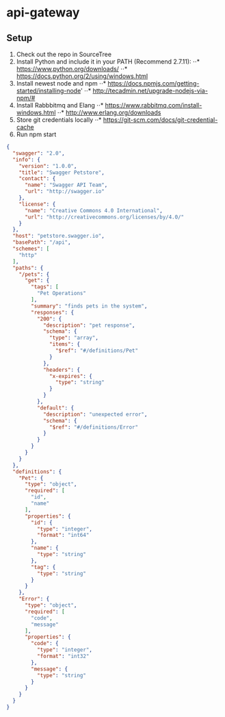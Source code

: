 # api-gateway

## Setup

1. Check out the repo in SourceTree
2. Install Python and include it in your PATH (Recommend 2.7.11): 
⋅⋅* https://www.python.org/downloads/
⋅⋅* https://docs.python.org/2/using/windows.html
3. Install newest node and npm
⋅⋅* https://docs.npmjs.com/getting-started/installing-node'
⋅⋅* http://tecadmin.net/upgrade-nodejs-via-npm/#
4. Install Rabbbitmq and Elang
⋅⋅* https://www.rabbitmq.com/install-windows.html
⋅⋅* http://www.erlang.org/downloads
5. Store git credentials locally
⋅⋅* https://git-scm.com/docs/git-credential-cache
6. Run npm start

```json
{
  "swagger": "2.0",
  "info": {
    "version": "1.0.0",
    "title": "Swagger Petstore",
    "contact": {
      "name": "Swagger API Team",
      "url": "http://swagger.io"
    },
    "license": {
      "name": "Creative Commons 4.0 International",
      "url": "http://creativecommons.org/licenses/by/4.0/"
    }
  },
  "host": "petstore.swagger.io",
  "basePath": "/api",
  "schemes": [
    "http"
  ],
  "paths": {
    "/pets": {
      "get": {
        "tags": [
          "Pet Operations"
        ],
        "summary": "finds pets in the system",
        "responses": {
          "200": {
            "description": "pet response",
            "schema": {
              "type": "array",
              "items": {
                "$ref": "#/definitions/Pet"
              }
            },
            "headers": {
              "x-expires": {
                "type": "string"
              }
            }
          },
          "default": {
            "description": "unexpected error",
            "schema": {
              "$ref": "#/definitions/Error"
            }
          }
        }
      }
    }
  },
  "definitions": {
    "Pet": {
      "type": "object",
      "required": [
        "id",
        "name"
      ],
      "properties": {
        "id": {
          "type": "integer",
          "format": "int64"
        },
        "name": {
          "type": "string"
        },
        "tag": {
          "type": "string"
        }
      }
    },
    "Error": {
      "type": "object",
      "required": [
        "code",
        "message"
      ],
      "properties": {
        "code": {
          "type": "integer",
          "format": "int32"
        },
        "message": {
          "type": "string"
        }
      }
    }
  }
}
```
